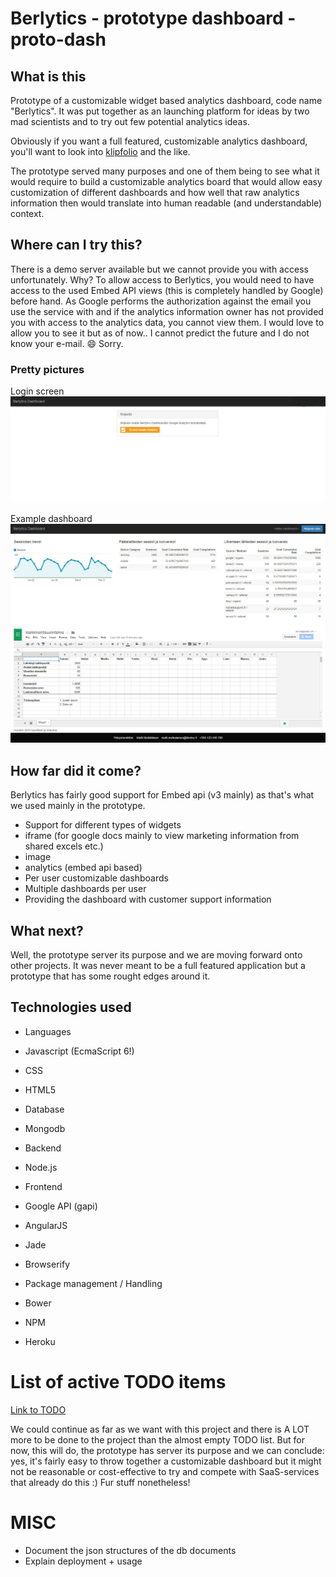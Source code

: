 # Berlytics - prototype dashboard - proto-dash

## What is this
Prototype of a customizable widget based analytics dashboard, code name "Berlytics". It was put together as an launching platform for ideas by two mad scientists and to try out few potential analytics ideas.

Obviously if you want a full featured, customizable analytics dashboard, you'll want to look into <a href="http://www.klipfolio.com/">klipfolio</a> and the like.

The prototype served many purposes and one of them being to see what it would require to build a customizable analytics board that would allow easy customization of different dashboards and how well that raw analytics information then would translate into human readable (and understandable) context.


## Where can I try this?
There is a demo server available but we cannot provide you with access unfortunately. Why? To allow access to Berlytics, you would need to have access to the used Embed API views (this is completely handled by Google) before hand. As Google performs the authorization against the email you use the service with and if the analytics information owner has not provided you with access to the analytics data, you cannot view them. I would love to allow you to see it but as of now.. I cannot predict the future and I do not know your e-mail. :smile: Sorry.

### Pretty pictures
Login screen
![Berlytics Login screen](examples/dashboard-login.png)


Example dashboard
![Berlytics Example dashboard](examples/dashboard-example1.png)

## How far did it come?
Berlytics has fairly good support for Embed api (v3 mainly) as that's what we used mainly in the prototype.

 * Support for different types of widgets
  * iframe (for google docs mainly to view marketing information from shared excels etc.)
  * image
  * analytics (embed api based)
 * Per user customizable dashboards
 * Multiple dashboards per user
 * Providing the dashboard with customer support information


## What next?
Well, the prototype server its purpose and we are moving forward onto other projects. It was never meant to be a full featured application but a prototype that has some rought edges around it.


## Technologies used
 * Languages
  * Javascript (EcmaScript 6!)
  * CSS
  * HTML5


 * Database
  * Mongodb


 * Backend
  * Node.js


 * Frontend
  * Google API (gapi)
  * AngularJS
  * Jade
  * Browserify


 * Package management / Handling
  * Bower
  * NPM


 * Heroku



# List of active TODO items
<a href="TODO.md">Link to TODO</a>

We could continue as far as we want with this project and there is A LOT more to be done to the project than the almost empty TODO list. But for now, this will do, the prototype has server its purpose and we can conclude: yes, it's fairly easy to throw together a customizable dashboard but it might not be reasonable or cost-effective to try and compete with SaaS-services that already do this :) Fur stuff nonetheless!


# MISC
 * Document the json structures of the db documents
 * Explain deployment + usage
